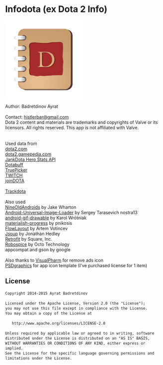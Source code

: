 # Infodota (ex Dota 2 Info)
<img src="icon.png" width="250" height="250" />

Author: Badretdinov Ayrat<br /><br />
Contact: histlerbar@gmail.com<br />
        Dota 2 content and materials are trademarks and copyrights of Valve or its licensors. All rights reserved. This app is not affiliated with Valve.<br /><br /><br />
        Used data from<br />
<a href="http://dota2.com/">dota2.com</a><br />
<a href="http://dota2.gamepedia.com/">dota2.gamepedia.com</a><br />
<a href="http://dotaheroes.herokuapp.com/">JankDota Hero Stats API</a><br />
<a href="http://dotabuff.com/">Dotabuff</a><br />
<a href="http://truepicker.com">TruePicker</a><br />
<a href="http://www.twitch.tv/">TWITCH</a><br />
<a href="http://www.joindota.com/">joinDOTA</a><br /><br />
<a href="http://www.trackdota.com/">Trackdota</a><br /><br />
        Also used<br />
<a href="http://nineoldandroids.com/">NineOldAndroids</a> by Jake Wharton<br />
<a href="https://github.com/nostra13/Android-Universal-Image-Loader">Android-Universal-Image-Loader</a> by Sergey Tarasevich nostra13<br />
<a href="https://github.com/koral--/android-gif-drawable">android-gif-drawable</a> by Karol Wrótniak<br />
<a href="https://github.com/pnikosis/materialish-progress">materialish-progress</a> by pnikosis<br />
<a href="https://github.com/ApmeM/android-flowlayout">FlowLayout</a> by Artem Votincev<br />
<a href="http://jsoup.org/">Jsoup</a> by Jonathan Hedley<br />
<a href="http://square.github.io/retrofit/">Retrofit</a> by Square, Inc.<br />
<a href="https://github.com/stephanenicolas/robospice">Robospice</a> by Octo Technology<br />
appcompat and gson by google<br /><br />
Also thanks to <a href="http://www.visualpharm.com">VisualPharm</a> for remove ads icon<br />
<a href="http://www.psdgraphics.com/">PSDgraphics</a> for app icon template (I've purchased license for 1 item)

License
-------

    Copyright 2014-2015 Ayrat Badretdinov 

    Licensed under the Apache License, Version 2.0 (the "License");
    you may not use this file except in compliance with the License.
    You may obtain a copy of the License at

       http://www.apache.org/licenses/LICENSE-2.0

    Unless required by applicable law or agreed to in writing, software
    distributed under the License is distributed on an "AS IS" BASIS,
    WITHOUT WARRANTIES OR CONDITIONS OF ANY KIND, either express or implied.
    See the License for the specific language governing permissions and
    limitations under the License.
